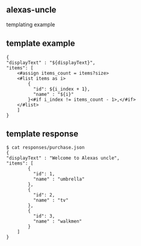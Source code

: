 alexas-uncle
------------

templating example

template example
----------------

```
{
"displayText" : "${displayText}",
"items": [
    <#assign items_count = items?size>
    <#list items as i>
        {
          "id": ${i_index + 1},
          "name" : "${i}"
        }<#if i_index != items_count - 1>,</#if>
    </#list>
    ]
}
```

template response
-----------------

```
$ cat responses/purchase.json
{
"displayText" : "Welcome to Alexas uncle",
"items": [
        {
          "id": 1,
          "name" : "umbrella"
        },
        {
          "id": 2,
          "name" : "tv"
        },
        {
          "id": 3,
          "name" : "walkmen"
        }
    ]
}
```
